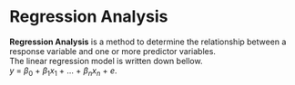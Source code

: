 # Regression Analysis
**Regression Analysis** is a method to determine the relationship between a response variable and one or more predictor variables. <br/> The linear regression model is written down bellow. 
<br/> $y$ = $\beta_0$ + $\beta_1x_1$ + ... +  $\beta_nx_n$ + $e$. <br>


